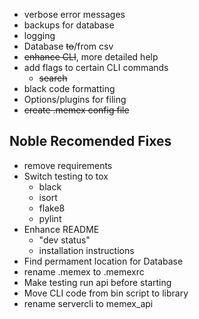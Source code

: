 - verbose error messages
- backups for database
- logging
- Database ~~to~~/from csv
- ~~enhance CLI~~, more detailed help
- add flags to certain CLI commands
    - ~~search~~
- black code formatting
- Options/plugins for filing
- ~~create .memex config file~~

## Noble Recomended Fixes
- remove requirements
- Switch testing to tox
    - black
    - isort
    - flake8
    - pylint
- Enhance README
    - "dev status"
    - installation instructions
- Find permament location for Database
- rename .memex to .memexrc
- Make testing run api before starting
- Move CLI code from bin script to library
- rename servercli to memex_api
